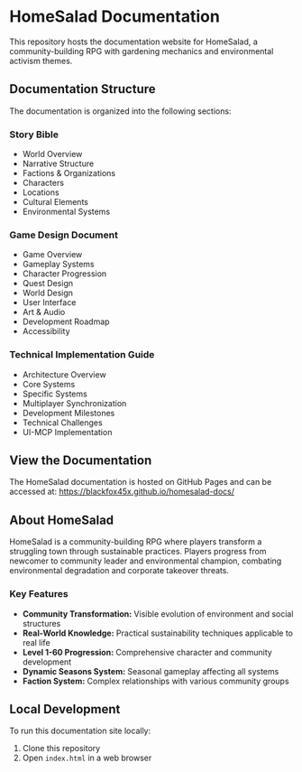 # HomeSalad Documentation

This repository hosts the documentation website for HomeSalad, a community-building RPG with gardening mechanics and environmental activism themes.

## Documentation Structure

The documentation is organized into the following sections:

### Story Bible
- World Overview
- Narrative Structure
- Factions & Organizations
- Characters
- Locations
- Cultural Elements
- Environmental Systems

### Game Design Document
- Game Overview
- Gameplay Systems
- Character Progression
- Quest Design
- World Design
- User Interface
- Art & Audio
- Development Roadmap
- Accessibility

### Technical Implementation Guide
- Architecture Overview
- Core Systems
- Specific Systems
- Multiplayer Synchronization
- Development Milestones
- Technical Challenges
- UI-MCP Implementation

## View the Documentation

The HomeSalad documentation is hosted on GitHub Pages and can be accessed at:
https://blackfox45x.github.io/homesalad-docs/

## About HomeSalad

HomeSalad is a community-building RPG where players transform a struggling town through sustainable practices. Players progress from newcomer to community leader and environmental champion, combating environmental degradation and corporate takeover threats.

### Key Features
- **Community Transformation:** Visible evolution of environment and social structures
- **Real-World Knowledge:** Practical sustainability techniques applicable to real life
- **Level 1-60 Progression:** Comprehensive character and community development
- **Dynamic Seasons System:** Seasonal gameplay affecting all systems
- **Faction System:** Complex relationships with various community groups

## Local Development

To run this documentation site locally:
1. Clone this repository
2. Open `index.html` in a web browser